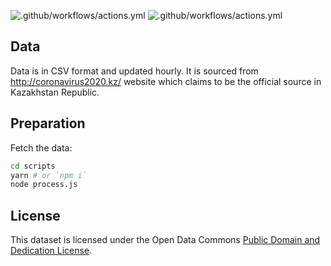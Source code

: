 ![.github/workflows/actions.yml](https://github.com/anuveyatsu/covid-19-kz/workflows/.github/workflows/actions.yml/badge.svg?branch=master&event=schedule)
![.github/workflows/actions.yml](https://github.com/anuveyatsu/covid-19-kz/workflows/.github/workflows/actions.yml/badge.svg?branch=master)

## Data

Data is in CSV format and updated hourly. It is sourced from http://coronavirus2020.kz/ website which claims to be the official source in Kazakhstan Republic.

## Preparation

Fetch the data:

```bash
cd scripts
yarn # or `npm i`
node process.js
```

## License

This dataset is licensed under the Open Data Commons [Public Domain and Dedication License][pddl].

[pddl]: https://www.opendatacommons.org/licenses/pddl/1-0/
